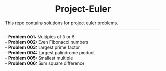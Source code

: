 <h1 align='center'> Project-Euler</h1>
This repo contains solutions for project euler problems.<br>
<hr/>
- <b>Problem 001:</b> Multiples of 3 or 5 <br>
- <b>Problem 002:</b> Even Fibonacci numbers<br>
- <b>Problem 003:</b> Largest prime factor<br>
- <b>Problem 004:</b> Largest palindrome product<br>
- <b>Problem 005:</b> Smallest multiple<br>
- <b>Problem 006:</b> Sum square difference<br>
